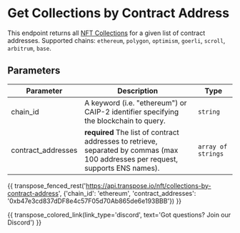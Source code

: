 # Get Collections by Contract Address

This endpoint returns all [NFT Collections](../models/collection_model.md) for a given list of contract addresses. Supported chains: `ethereum`, `polygon`, `optimism`, `goerli`, `scroll`, `arbitrum`, `base`.

## Parameters
| Parameter     | Description                                                                          | Type     | 
|---------------|--------------------------------------------------------------------------------------|----------|
| chain_id      | A keyword (i.e. "ethereum") or CAIP-2 identifier specifying the blockchain to query. | `string` | 
| contract_addresses | **required** The list of contract addresses to retrieve, separated by commas (max 100 addresses per request, supports ENS names).   | `array of strings` | 

{{ transpose_fenced_rest('https://api.transpose.io/nft/collections-by-contract-address', {'chain_id': 'ethereum', 'contract_addresses': '0xb47e3cd837dDF8e4c57F05d70Ab865de6e193BBB'}) }}

{{ transpose_colored_link(link_type='discord', text='Got questions?  Join our Discord') }}
